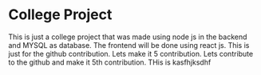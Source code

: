 # College Project

This is just a college project that was made using node js in the backend and MYSQL as database. The frontend will be done using react js.
This is just for the github contribution. Lets make it 5 contribution.
Lets contribute to the github and make it 5th contribution.
THis is kasfhjksdhf
